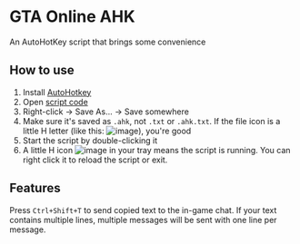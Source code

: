 # GTA Online AHK

An AutoHotKey script that brings some convenience

## How to use

1. Install [AutoHotkey](https://www.autohotkey.com/)
1. Open [script code](https://raw.githubusercontent.com/bill876/gta-online-ahk/main/gtao.ahk)
1. Right-click -> Save As... -> Save somewhere
1. Make sure it's saved as `.ahk`, not `.txt` or `.ahk.txt`. If the file icon is a little H letter (like this: ![image](https://user-images.githubusercontent.com/1449249/121392005-cabf8000-c970-11eb-9633-684974e01a2f.png)), you're good
1. Start the script by double-clicking it 
1. A little H icon ![image](https://user-images.githubusercontent.com/1449249/121393845-9056e280-c972-11eb-8327-868cc2a7587f.png) in your tray means the script is running. You can right click it to reload the script or exit.

## Features

Press `Ctrl+Shift+T` to send copied text to the in-game chat.
If your text contains multiple lines, multiple messages will be sent with one line per message.
